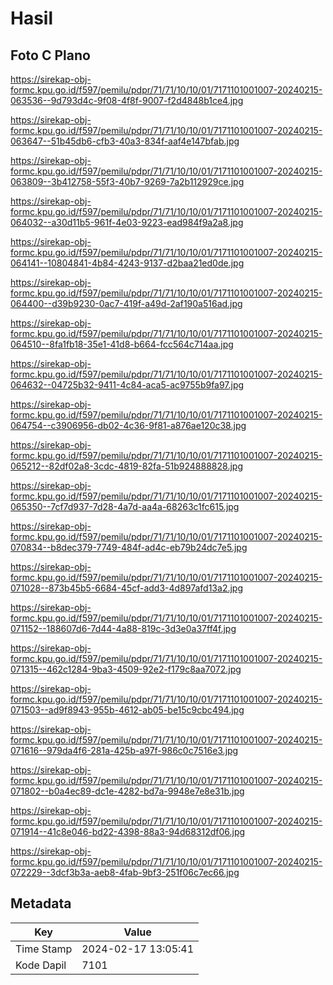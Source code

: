 # Hasil

## Foto C Plano

https://sirekap-obj-formc.kpu.go.id/f597/pemilu/pdpr/71/71/10/10/01/7171101001007-20240215-063536--9d793d4c-9f08-4f8f-9007-f2d4848b1ce4.jpg

https://sirekap-obj-formc.kpu.go.id/f597/pemilu/pdpr/71/71/10/10/01/7171101001007-20240215-063647--51b45db6-cfb3-40a3-834f-aaf4e147bfab.jpg

https://sirekap-obj-formc.kpu.go.id/f597/pemilu/pdpr/71/71/10/10/01/7171101001007-20240215-063809--3b412758-55f3-40b7-9269-7a2b112929ce.jpg

https://sirekap-obj-formc.kpu.go.id/f597/pemilu/pdpr/71/71/10/10/01/7171101001007-20240215-064032--a30d11b5-961f-4e03-9223-ead984f9a2a8.jpg

https://sirekap-obj-formc.kpu.go.id/f597/pemilu/pdpr/71/71/10/10/01/7171101001007-20240215-064141--10804841-4b84-4243-9137-d2baa21ed0de.jpg

https://sirekap-obj-formc.kpu.go.id/f597/pemilu/pdpr/71/71/10/10/01/7171101001007-20240215-064400--d39b9230-0ac7-419f-a49d-2af190a516ad.jpg

https://sirekap-obj-formc.kpu.go.id/f597/pemilu/pdpr/71/71/10/10/01/7171101001007-20240215-064510--8fa1fb18-35e1-41d8-b664-fcc564c714aa.jpg

https://sirekap-obj-formc.kpu.go.id/f597/pemilu/pdpr/71/71/10/10/01/7171101001007-20240215-064632--04725b32-9411-4c84-aca5-ac9755b9fa97.jpg

https://sirekap-obj-formc.kpu.go.id/f597/pemilu/pdpr/71/71/10/10/01/7171101001007-20240215-064754--c3906956-db02-4c36-9f81-a876ae120c38.jpg

https://sirekap-obj-formc.kpu.go.id/f597/pemilu/pdpr/71/71/10/10/01/7171101001007-20240215-065212--82df02a8-3cdc-4819-82fa-51b924888828.jpg

https://sirekap-obj-formc.kpu.go.id/f597/pemilu/pdpr/71/71/10/10/01/7171101001007-20240215-065350--7cf7d937-7d28-4a7d-aa4a-68263c1fc615.jpg

https://sirekap-obj-formc.kpu.go.id/f597/pemilu/pdpr/71/71/10/10/01/7171101001007-20240215-070834--b8dec379-7749-484f-ad4c-eb79b24dc7e5.jpg

https://sirekap-obj-formc.kpu.go.id/f597/pemilu/pdpr/71/71/10/10/01/7171101001007-20240215-071028--873b45b5-6684-45cf-add3-4d897afd13a2.jpg

https://sirekap-obj-formc.kpu.go.id/f597/pemilu/pdpr/71/71/10/10/01/7171101001007-20240215-071152--188607d6-7d44-4a88-819c-3d3e0a37ff4f.jpg

https://sirekap-obj-formc.kpu.go.id/f597/pemilu/pdpr/71/71/10/10/01/7171101001007-20240215-071315--462c1284-9ba3-4509-92e2-f179c8aa7072.jpg

https://sirekap-obj-formc.kpu.go.id/f597/pemilu/pdpr/71/71/10/10/01/7171101001007-20240215-071503--ad9f8943-955b-4612-ab05-be15c9cbc494.jpg

https://sirekap-obj-formc.kpu.go.id/f597/pemilu/pdpr/71/71/10/10/01/7171101001007-20240215-071616--979da4f6-281a-425b-a97f-986c0c7516e3.jpg

https://sirekap-obj-formc.kpu.go.id/f597/pemilu/pdpr/71/71/10/10/01/7171101001007-20240215-071802--b0a4ec89-dc1e-4282-bd7a-9948e7e8e31b.jpg

https://sirekap-obj-formc.kpu.go.id/f597/pemilu/pdpr/71/71/10/10/01/7171101001007-20240215-071914--41c8e046-bd22-4398-88a3-94d68312df06.jpg

https://sirekap-obj-formc.kpu.go.id/f597/pemilu/pdpr/71/71/10/10/01/7171101001007-20240215-072229--3dcf3b3a-aeb8-4fab-9bf3-251f06c7ec66.jpg


## Metadata

| Key        | Value               |
| ---------- | ------------------- |
| Time Stamp | 2024-02-17 13:05:41 |
| Kode Dapil | 7101                |



